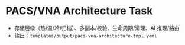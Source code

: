# PACS/VNA Architecture Task

- 存储层级（热/温/冷/归档）、多副本/校验、生命周期/清理、AI 推理/路由
- 输出：`templates/output/pacs-vna-architecture-tmpl.yaml`
